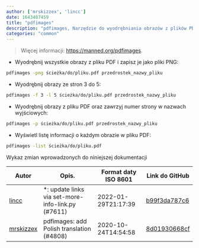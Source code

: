 ```yaml
---
author: ['mrskizzex', 'lincc']
date: 1643487459
title: "pdfimages"
description: "pdfimages, Narzędzie do wyodrębniania obrazów z plików PDF."
categories: "common"
---
```

> Więcej informacji: <https://manned.org/pdfimages>.

- Wyodrębnij wszystkie obrazy z pliku PDF i zapisz je jako pliki PNG:

```bash
pdfimages -png ścieżka/do/pliku.pdf przedrostek_nazwy_pliku
```

- Wyodrębnij obrazy ze stron 3 do 5:

```bash
pdfimages -f 3 -l 5 ścieżka/do/pliku.pdf przedrostek_nazwy_pliku
```

- Wyodrębnij obrazy z pliku PDF oraz zawrzyj numer strony w nazwach wyjściowych:

```bash
pdfimages -p ścieżka/do/pliku.pdf przedrostek_nazwy_pliku
```

- Wyświetl listę informacji o każdym obrazie w pliku PDF:

```bash
pdfimages -list ścieżka/do/pliku.pdf
```
Wykaz zmian wprowadzonych do niniejszej dokumentacji


Autor | Opis. | Format daty ISO 8601 | Link do GitHub
------|-----|-----|-----
[lincc](mailto:46962923+blueskyson@users.noreply.github.com) | *: update links via set-more-info-link.py (#7611) | 2022-01-29T21:17:39 | [b99f3da787c6](https://github.com/tldr-pages/tldr/commit/b99f3da787c6f43a545b9cb5ebd8265b1367fbc4)
[mrskizzex](mailto:drizztes@gmail.com) | pdfimages: add Polish translation (#4808) | 2020-10-24T14:54:58 | [8d01930668cf](https://github.com/tldr-pages/tldr/commit/8d01930668cfcd61e4ff1ac0a3bc08a11e384bbb)

